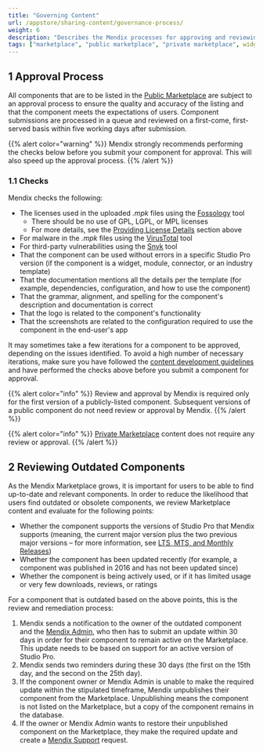 ```yaml
---
title: "Governing Content"
url: /appstore/sharing-content/governance-process/
weight: 6
description: "Describes the Mendix processes for approving and reviewing Marketplace content."
tags: ["marketplace", "public marketplace", "private marketplace", widget", "module"]
---
```


## 1 Approval Process

All components that are to be listed in the [Public Marketplace](/appstore/sharing-content/#public) are subject to an approval process to ensure the quality and accuracy of the listing and that the component meets the expectations of users. Component submissions are processed in a queue and reviewed on a first-come, first-served basis within five working days after submission.

{{% alert color="warning" %}}
Mendix strongly recommends performing the checks below before you submit your component for approval. This will also speed up the approval process.
{{% /alert %}}

### 1.1 Checks

Mendix checks the following:

* The licenses used in the uploaded *.mpk* files using the [Fossology](https://fossology.osuosl.org/repo/) tool
    * There should be no use of GPL, LGPL, or MPL licenses
    * For more details, see the [Providing License Details](/appstore/sharing-content/#license) section above
* For malware in the *.mpk* files using the [VirusTotal](https://www.virustotal.com/gui/home/upload) tool
* For third-party vulnerabilities using the [Snyk](https://snyk.io/) tool
* That the component can be used without errors in a specific Studio Pro version (if the component is a widget, module, connector, or an industry template)
* That the documentation mentions all the details per the template (for example, dependencies, configuration, and how to use the component)
* That the grammar, alignment, and spelling for the component's description and documentation is correct
* That the logo is related to the component's functionality
* That the screenshots are related to the configuration required to use the component in the end-user's app

It may sometimes take a few iterations for a component to be approved, depending on the issues identified. To avoid a high number of necessary iterations, make sure you have followed the [content development guidelines](/appstore/sharing-content/#guidelines) and have performed the checks above before you submit a component for approval.

{{% alert color="info" %}}
Review and approval by Mendix is required only for the first version of a publicly-listed component. Subsequent versions of a public component do not need review or approval by Mendix.
{{% /alert %}}

{{% alert color="info" %}}
[Private Marketplace](/appstore/sharing-content/#private) content does not require any review or approval.
{{% /alert %}}

## 2 Reviewing Outdated Components

As the Mendix Marketplace grows, it is important for users to be able to find up-to-date and relevant components. In order to reduce the likelihood that users find outdated or obsolete components, we review Marketplace content and evaluate for the following points:

* Whether the component supports the versions of Studio Pro that Mendix supports (meaning, the current major version plus the two previous major versions – for more information, see [LTS, MTS, and Monthly Releases](/releasenotes/studio-pro/lts-mts/))
* Whether the component has been updated recently (for example, a component was published in 2016 and has not been updated since)
* Whether the component is being actively used, or if it has limited usage or very few downloads, reviews, or ratings

For a component that is outdated based on the above points, this is the review and remediation process: 

1. Mendix sends a notification to the owner of the outdated component and the [Mendix Admin](/control-center/company-settings/), who then has to submit an update within 30 days in order for their component to remain active on the Marketplace. This update needs to be based on support for an active version of Studio Pro.
2. Mendix sends two reminders during these 30 days (the first on the 15th day, and the second on the 25th day).
3. If the component owner or Mendix Admin is unable to make the required update within the stipulated timeframe, Mendix unpublishes their component from the Marketplace. Unpublishing means the component is not listed on the Marketplace, but a copy of the component remains in the database.
4. If the owner or Mendix Admin wants to restore their unpublished component on the Marketplace, they make the required update and create a [Mendix Support](/support/submit-support-request/) request.
